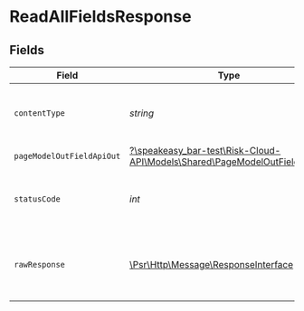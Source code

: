 # ReadAllFieldsResponse


## Fields

| Field                                                                                                                       | Type                                                                                                                        | Required                                                                                                                    | Description                                                                                                                 |
| --------------------------------------------------------------------------------------------------------------------------- | --------------------------------------------------------------------------------------------------------------------------- | --------------------------------------------------------------------------------------------------------------------------- | --------------------------------------------------------------------------------------------------------------------------- |
| `contentType`                                                                                                               | *string*                                                                                                                    | :heavy_check_mark:                                                                                                          | HTTP response content type for this operation                                                                               |
| `pageModelOutFieldApiOut`                                                                                                   | [?\speakeasy_bar-test\Risk-Cloud-API\Models\Shared\PageModelOutFieldApiOut](../../models/shared/PageModelOutFieldApiOut.md) | :heavy_minus_sign:                                                                                                          | OK                                                                                                                          |
| `statusCode`                                                                                                                | *int*                                                                                                                       | :heavy_check_mark:                                                                                                          | HTTP response status code for this operation                                                                                |
| `rawResponse`                                                                                                               | [\Psr\Http\Message\ResponseInterface](https://www.php-fig.org/psr/psr-7/#33-psrhttpmessageresponseinterface)                | :heavy_minus_sign:                                                                                                          | Raw HTTP response; suitable for custom response parsing                                                                     |